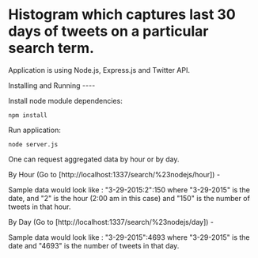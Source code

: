 Histogram which captures last 30 days of tweets on a particular search term.
===================

Application is using Node.js, Express.js and Twitter API.


Installing and Running
    ----

Install node module dependencies:

```
npm install
```

Run application:

```
node server.js
```

One can request aggregated data by hour or by day.

By Hour (Go to [http://localhost:1337/search/%23nodejs/hour]) -

Sample data would look like : "3-29-2015:2":150 where "3-29-2015" is the date, and "2" is the hour (2:00 am in this case) and "150" is the number of tweets in that hour.

By Day (Go to [http://localhost:1337/search/%23nodejs/day]) -

Sample data would look like : "3-29-2015":4693 where "3-29-2015" is the date and "4693" is the number of tweets in that day.


